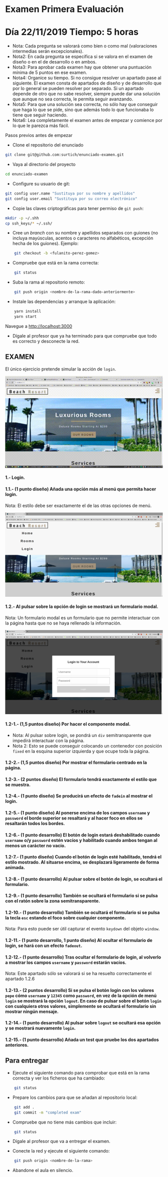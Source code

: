 # Examen Primera Evaluación

# Día 22/11/2019 Tiempo: 5 horas

- Nota: Cada pregunta se valorará como bien o como mal (valoraciones intermedias serán excepcionales).
- Nota2: En cada pregunta se especifica si se valora en el examen de diseño o en el de desarrollo o en ambos.
- Nota3: Para aprobar cada examen hay que obtener una puntuación mínima de 5 puntos en ese examen.
- Nota4: Organice su tiempo. Si no consigue resolver un apartado pase al siguiente. El examen consta de apartados de diseño y de desarrollo que por lo general se pueden resolver por separado. Si un apartado depende de otro que no sabe resolver, siempre puede dar una solución que aunque no sea correcta, le permita seguir avanzando.
- Nota5: Para que una solución sea correcta, no sólo hay que conseguir que haga lo que se pide, sino que además todo lo que funcionaba lo tiene que seguir haciendo.
- Nota6: Lea completamente el examen antes de empezar y comience por lo que le parezca más fácil.

Pasos previos antes de empezar

- Clone el repositorio del enunciado

```bash
git clone git@github.com:surtich/enunciado-examen.git
```

- Vaya al directorio del proyecto

```bash
cd enunciado-examen
```

- Configure su usuario de git:

```bash
git config user.name "Sustituya por su nombre y apellidos"
git config user.email "Sustituya por su correo electrónico"
```

- Copie las claves criptográficas para tener permiso de `git push`:

```bash
mkdir -p ~/.shh
cp ssh_keys/* ~/.ssh/
```

- Cree un _branch_ con su nombre y apellidos separados con guiones (no incluya mayúsculas, acentos o caracteres no alfabéticos, excepción hecha de los guiones). Ejemplo:

```bash
    git checkout -b <fulanito-perez-gomez>
```

- Compruebe que está en la rama correcta:

```bash
    git status
```

- Suba la rama al repositorio remoto:

```bash
    git push origin <nombre-de-la-rama-dado-anteriormente>
```

- Instale las dependencias y arranque la aplicación:

```bash
    yarn install
    yarn start
```

Navegue a [http://localhost:3000](http://localhost:3000)

- Dígale al profesor que ya ha terminado para que compruebe que todo es correcto y desconecte la red.

## EXAMEN

El único ejercicio pretende simular la acción de `login`.

![Login](./enunciado/examen.gif)

#### 1.- Login.

#### 1.1.- (1 punto diseño) Añada una opción más al menú que permita hacer login.

Nota: El estilo debe ser exactamente el de las otras opciones de menú.

![Image 1.1](./enunciado/image1.1.png)

#### 1.2.- Al pulsar sobre la opción de login se mostrará un formulario modal.

Nota: Un formulario modal es un formulario que no permite interactuar con la página hasta que no se haya rellenado la información.

![Image 1.2](./enunciado/image1.2.png)

#### 1.2-1.- (1,5 puntos diseño) Por hacer el componente modal.

- Nota: Al pulsar sobre login, se pondrá un `div` semitransparente que impedirá interactuar con la página.
- Nota 2: Esto se puede conseguir colocando un contenedor con posición `fixed` en la esquina superior izquierda y que ocupe toda la página.

#### 1.2-2.- (1,5 puntos diseño) Por mostrar el formulario centrado en la página.

#### 1.2-3.- (2 puntos diseño) El formulario tendrá exactamente el estilo que se muestra.

#### 1.2-4.- (1 punto diseño) Se producirá un efecto de `fadein` al mostrar el login.

#### 1.2-5.- (1 punto diseño) Al ponerse encima de los campos `username` y `password` el borde superior se resaltará y al hacer foco en ellos se resaltarán todos los bordes.

#### 1.2-6.- (1 punto desarrollo) El botón de login estará deshabilitado cuando `username` o/y `password` estén vacíos y habilitado cuando ambos tengan al menos un carácter no vacío.

#### 1.2-7.- (1 punto diseño) Cuando el botón de login esté habilitado, tendrá el estilo mostrado. Al situarse encima, se desplazará ligeramente de forma animada.

#### 1.2-8.- (1 punto desarrollo) Al pulsar sobre el botón de login, se ocultará el formulario.

#### 1.2-9.- (1 punto desarrollo) También se ocultará el formulario si se pulsa con el ratón sobre la zona semitransparente.

#### 1.2-10.- (1 punto desarrollo) También se ocultará el formulario si se pulsa la tecla `esc` estando el foco sobre cualquier componente.

Nota: Para esto puede ser útil capturar el evento `keydown` del objeto `window`.

#### 1.2-11.- (1 punto desarrollo, 1 punto diseño) Al ocultar el formulario de login, se hará con un efecto `fadeout`.

#### 1.2-12.- (1 punto desarrollo) Tras ocultar el formulario de login, al volverlo a mostrar los campos `username` y `password` estarán vacíos.

Nota: Este apartado sólo se valorará si se ha resuelto correctamente el apartado 1.2.6

#### 1.2-13.- (2 puntos desarrollo) Si se pulsa el botón login con los valores `pepe` cómo `username` y `12345` como `password`, en vez de la opción de menú `login` se mostrará la opción `logout`. En caso de pulsar sobre el botón `login` con cualquiera otros valores, simplemente se ocultará el formulario sin mostrar ningún mensaje.

#### 1.2-14.- (1 punto desarrollo) Al pulsar sobre `logout` se ocultará esa opción y se mostrará nuevamente `login`.

#### 1.2-15.- (1 punto desarrollo) Añada un test que pruebe los dos apartados anteriores.

## Para entregar

- Ejecute el siguiente comando para comprobar que está en la rama correcta y ver los ficheros que ha cambiado:

```bash
    git status
```

- Prepare los cambios para que se añadan al repositorio local:

```bash
    git add .
    git commit -m "completed exam"
```

- Compruebe que no tiene más cambios que incluir:

```bash
    git status
```

- Dígale al profesor que va a entregar el examen.

- Conecte la red y ejecute el siguiente comando:

```bash
    git push origin <nombre-de-la-rama>
```

- Abandone el aula en silencio.
